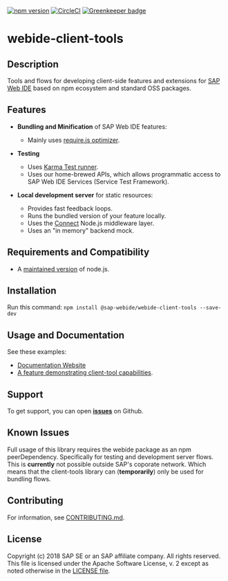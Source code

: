 [![npm version](https://badge.fury.io/js/%40sap-webide%2Fwebide-client-tools.svg)](https://badge.fury.io/js/%40sap-webide%2Fwebide-client-tools)
[![CircleCI](https://circleci.com/gh/SAP/webide-client-tools.svg?style=svg&circle-token=3b17f31fb0d03686ffbabab018fab13b24e1e581)](https://circleci.com/gh/SAP/webide-client-tools) [![Greenkeeper badge](https://badges.greenkeeper.io/SAP/webide-client-tools.svg)](https://greenkeeper.io/)

# webide-client-tools

## Description

Tools and flows for developing client-side features and extensions for [SAP Web IDE](https://www.sap.com/germany/developer/topics/sap-webide.html)
based on npm ecosystem and standard OSS packages.

## Features


- **Bundling and Minification** of SAP Web IDE features:

  - Mainly uses [require.js optimizer](http://requirejs.org/docs/optimization.html).

- **Testing**

  - Uses [Karma Test runner](https://github.com/karma-runner/karma).
  - Uses our home-brewed APIs, which allows programmatic access to SAP Web IDE Services (Service Test Framework).

- **Local development server** for static resources:
  - Provides fast feedback loops.
  - Runs the bundled version of your feature locally.
  - Uses the [Connect](https://github.com/senchalabs/connect) Node.js middleware layer.
  - Uses an "in memory" backend mock.

## Requirements and Compatibility

- A [maintained version](https://github.com/nodejs/Release) of node.js.

## Installation

Run this command:
`npm install @sap-webide/webide-client-tools --save-dev`

## Usage and Documentation

See these examples:

- [Documentation Website](https://sap.github.io/webide-client-tools/web/site/)
- [A feature demonstrating client-tool capabilities](https://github.com/SAP/webide-client-tools/tree/master/example).

## Support

To get support, you can open [**issues**](https://github.com/SAP/webide-client-tools/issues) on Github.

## Known Issues

Full usage of this library requires the webide package as an npm peerDependency.
Specifically for testing and development server flows.
This is **currently** not possible outside SAP's coporate network.
Which means that the client-tools library can (**temporarily**) only be used for bundling flows.

## Contributing

For information, see [CONTRIBUTING.md](./CONTRIBUTING.md).

## License

Copyright (c) 2018 SAP SE or an SAP affiliate company. All rights reserved.
This file is licensed under the Apache Software License, v. 2 except as noted otherwise in the [LICENSE file](./LICENSE).
